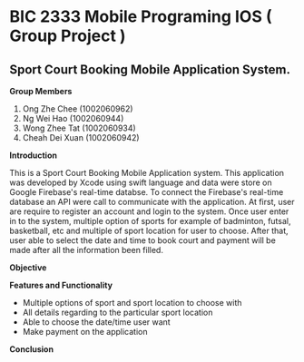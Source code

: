 
# BIC 2333 Mobile Programing IOS ( Group Project )

## Sport Court Booking Mobile Application System.

**Group Members**
1) Ong Zhe Chee (1002060962)
2) Ng Wei Hao (1002060944)
3) Wong Zhee Tat (1002060934)
4) Cheah Dei Xuan (1002060942)

**Introduction**

This is a Sport Court Booking Mobile Application system. This application was developed by Xcode using swift language and data were store on Google Firebase's real-time databse. To connect the Firebase's real-time database an API were call to communicate with the application. At first, user are require to register an account and login to the system. Once user enter in to the system, multiple option of sports for example of badminton, futsal, basketball, etc and multiple of sport location for user to choose. After that, user able to select the date and time to book court and payment will be made after all the information been filled.

**Objective**

**Features and Functionality**

- Multiple options of sport and sport location to choose with 
- All details regarding to the particular sport location
- Able to choose the date/time user want
- Make payment on the application

**Conclusion**
